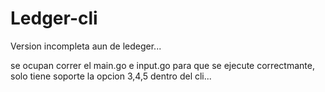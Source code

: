 # Ledger-cli

Version incompleta aun de ledeger...

se ocupan correr el main.go e input.go para que se ejecute
correctmante, solo tiene soporte la opcion 3,4,5 dentro del cli...
